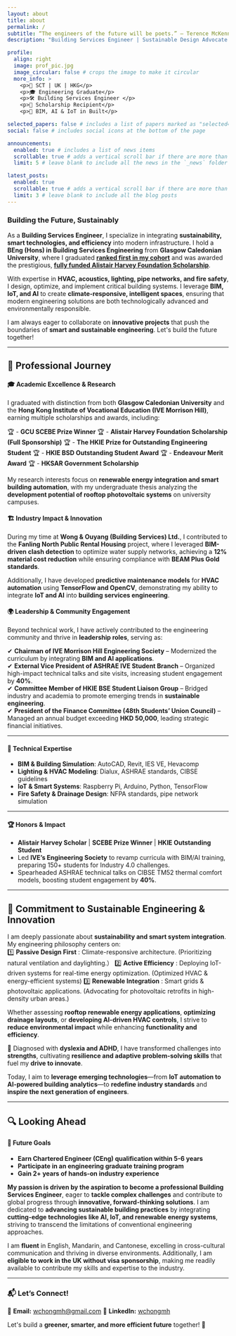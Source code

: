 ```yaml
---
layout: about
title: about
permalink: /
subtitle: “The engineers of the future will be poets.” ― Terence McKenna
description: "Building Services Engineer | Sustainable Design Advocate | IoT Innovator"

profile:
  align: right
  image: prof_pic.jpg
  image_circular: false # crops the image to make it circular
  more_info: >
    <p>📍 SCT | UK | HKG</p>
    <p>🎓 Engineering Graduate</p>
    <p>🛠️ Building Services Engineer </p>
    <p>🏅 Scholarship Recipient</p>
    <p>🌟 BIM, AI & IoT in Built</p>

selected_papers: false # includes a list of papers marked as "selected={true}"
social: false # includes social icons at the bottom of the page

announcements:
  enabled: true # includes a list of news items
  scrollable: true # adds a vertical scroll bar if there are more than 3 news items
  limit: 5 # leave blank to include all the news in the `_news` folder

latest_posts:
  enabled: true
  scrollable: true # adds a vertical scroll bar if there are more than 3 new posts items
  limit: 3 # leave blank to include all the blog posts
---
```


### Building the Future, Sustainably  
As a **Building Services Engineer**, I specialize in integrating **sustainability, smart technologies, and efficiency** into modern infrastructure. I hold a **BEng (Hons) in Building Services Engineering** from **Glasgow Caledonian University**, where I graduated [**ranked first in my cohort**](https://www.gcu.ac.uk/aboutgcu/universitynews/celebrating-success-in-the-school-of-computing,-engineering-and-built-environment) and was awarded the prestigious, [**fully funded Alistair Harvey Foundation Scholarship**](https://www.vtc.edu.hk/home/en/media-newsroom/vtc-digest/ive-engineering-students-conferred-scholarship-for-pursuing-professional-development-in-uk.html). 

With expertise in **HVAC, acoustics, lighting, pipe networks, and fire safety**, I design, optimize, and implement critical building systems. I leverage **BIM, IoT, and AI** to create **climate-responsive, intelligent spaces**, ensuring that modern engineering solutions are both technologically advanced and environmentally responsible.

I am always eager to collaborate on **innovative projects** that push the boundaries of **smart and sustainable engineering**. Let's build the future together! 

---

## 📌 Professional Journey  

#### 🎓 Academic Excellence & Research  
I graduated with distinction from both **Glasgow Caledonian University** and the **Hong Kong Institute of Vocational Education (IVE Morrison Hill)**, earning multiple scholarships and awards, including:

🏆 - **GCU SCEBE Prize Winner**
🏆 - **Alistair Harvey Foundation Scholarship (Full Sponsorship)**
🏆 - **The HKIE Prize for Outstanding Engineering Student**
🏆 - **HKIE BSD Outstanding Student Award**
🏆 - **Endeavour Merit Award**
🏆 - **HKSAR Government Scholarship**

My research interests focus on **renewable energy integration and smart building automation**, with my undergraduate thesis analyzing the **development potential of rooftop photovoltaic systems** on university campuses.  

#### 🏗️ Industry Impact & Innovation  
During my time at **Wong & Ouyang (Building Services) Ltd.**, I contributed to the **Fanling North Public Rental Housing** project, where I leveraged **BIM-driven clash detection** to optimize water supply networks, achieving a **12% material cost reduction** while ensuring compliance with **BEAM Plus Gold standards**.  

Additionally, I have developed **predictive maintenance models** for **HVAC automation** using **TensorFlow and OpenCV**, demonstrating my ability to integrate **IoT and AI** into **building services engineering**.  

#### 🌍 Leadership & Community Engagement  
Beyond technical work, I have actively contributed to the engineering community and thrive in **leadership roles**, serving as:  

✔ **Chairman of IVE Morrison Hill Engineering Society** – Modernized the curriculum by integrating **BIM and AI applications**.  
✔ **External Vice President of ASHRAE IVE Student Branch** – Organized high-impact technical talks and site visits, increasing student engagement by **40%**.  
✔ **Committee Member of HKIE BSE Student Liaison Group** – Bridged industry and academia to promote emerging trends in **sustainable engineering**.  
✔ **President of the Finance Committee (48th Students’ Union Council)** – Managed an annual budget exceeding **HKD 50,000**, leading strategic financial initiatives.  

---

#### 🔧 Technical Expertise  
- **BIM & Building Simulation**: AutoCAD, Revit, IES VE, Hevacomp  
- **Lighting & HVAC Modeling**: Dialux, ASHRAE standards, CIBSE guidelines  
- **IoT & Smart Systems**: Raspberry Pi, Arduino, Python, TensorFlow  
- **Fire Safety & Drainage Design**: NFPA standards, pipe network simulation  

---

#### 🏆 Honors & Impact  
- **Alistair Harvey Scholar** | **SCEBE Prize Winner** | **HKIE Outstanding Student**  
- Led **IVE’s Engineering Society** to revamp curricula with BIM/AI training, preparing 150+ students for Industry 4.0 challenges.  
- Spearheaded ASHRAE technical talks on CIBSE TM52 thermal comfort models, boosting student engagement by **40%**.  

---

## 🌱 Commitment to Sustainable Engineering & Innovation  
I am deeply passionate about **sustainability and smart system integration**. My engineering philosophy centers on:  
1️⃣ **Passive Design First** : Climate-responsive architecture. (Prioritizing natural ventilation and daylighting.）
2️⃣ **Active Efficiency** : Deploying IoT-driven systems for real-time energy optimization. (Optimized HVAC & energy-efficient systems)
3️⃣ **Renewable Integration** : Smart grids & photovoltaic applications. (Advocating for photovoltaic retrofits in high-density urban areas.)

Whether assessing **rooftop renewable energy applications**, **optimizing drainage layouts**, or **developing AI-driven HVAC controls**, I strive to **reduce environmental impact** while enhancing **functionality and efficiency**.    

📌 Diagnosed with **dyslexia and ADHD**, I have transformed challenges into **strengths**, cultivating **resilience and adaptive problem-solving skills** that fuel my **drive to innovate**.  

Today, I aim to **leverage emerging technologies**—from **IoT automation to AI-powered building analytics**—to **redefine industry standards** and **inspire the next generation of engineers**.  

---

## 🔍 Looking Ahead  

#### 🎯 Future Goals

- **Earn Chartered Engineer (CEng) qualification within 5-6 years**  
- **Participate in an engineering graduate training program**  
- **Gain 2+ years of hands-on industry experience**  

**My passion is driven by the aspiration to become a professional Building Services Engineer**, eager to **tackle complex challenges** and contribute to global progress through **innovative, forward-thinking solutions**. I am dedicated to **advancing sustainable building practices** by integrating **cutting-edge technologies like AI, IoT, and renewable energy systems**, striving to transcend the limitations of conventional engineering approaches.

I am **fluent** in English, Mandarin, and Cantonese, excelling in cross-cultural communication and thriving in diverse environments. Additionally, I am **eligible to work in the UK without visa sponsorship**, making me readily available to contribute my skills and expertise to the industry.  

---

### 📬 **Let’s Connect!**   
📧 **Email:** [wchongmh@gmail.com](mailto:wchongmh@gmail.com)
💼 **LinkedIn:** [wchongmh](https://linkedin.com/in/wchongmh/)

Let's build a **greener, smarter, and more efficient future** together! 🚀 
